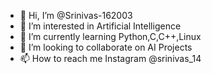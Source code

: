 - 👋 Hi, I’m @Srinivas-162003
- 👀 I’m interested in Artificial Intelligence
- 🌱 I’m currently learning Python,C,C++,Linux
- 💞️ I’m looking to collaborate on AI Projects
- 📫 How to reach me Instagram @srinivas_14

<!---
Srinivas-162003/Srinivas-162003 is a ✨ special ✨ repository because its `README.md` (this file) appears on your GitHub profile.
You can click the Preview link to take a look at your changes.
--->
